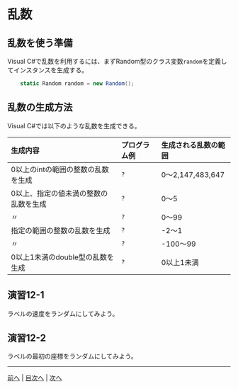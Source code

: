# 乱数
## 乱数を使う準備
Visual C#で乱数を利用するには、まずRandom型のクラス変数`random`を定義してインスタンスを生成する。

```cs
    static Random random = new Random();
```

## 乱数の生成方法
Visual C#では以下のような乱数を生成できる。

|生成内容|プログラム例|生成される乱数の範囲|
|:-------|:-----------|:-------------------|
|0以上のintの範囲の整数の乱数を生成|`?`|0～2,147,483,647|
|0以上、指定の値未満の整数の乱数を生成|`?`|0～5|
|〃|`?`|0～99|
|指定の範囲の整数の乱数を生成|`?`|-2～1|
|〃|`?`|-100～99|
|0以上1未満のdouble型の乱数を生成|`?`|0以上1未満|

## 演習12-1
ラベルの速度をランダムにしてみよう。

## 演習12-2
ラベルの最初の座標をランダムにしてみよう。

---

[前へ](11.md) | [目次へ](README.md#%E7%9B%AE%E6%AC%A1) | [次へ](13.md)
